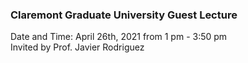 ### Claremont Graduate University Guest Lecture
Date and Time: April 26th, 2021 from 1 pm - 3:50 pm  
Invited by Prof. Javier Rodriguez
